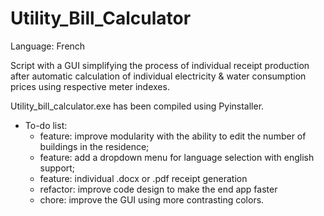 # Utility_Bill_Calculator
Language: French 

Script with a GUI simplifying the process of individual receipt production after automatic calculation of individual electricity &amp; water consumption prices using respective meter indexes.

Utility_bill_calculator.exe has been compiled using Pyinstaller. 

- To-do list: 
  - feature: improve modularity with the ability to edit the number of buildings in the residence;
  - feature: add a dropdown menu for language selection with english support;
  - feature: individual .docx or .pdf receipt generation
  - refactor: improve code design to make the end app faster
  - chore: improve the GUI using more contrasting colors. 
